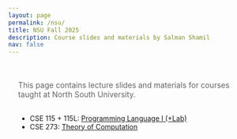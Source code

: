 ```yaml
---
layout: page
permalink: /nsu/
title: NSU Fall 2025
description: Course slides and materials by Salman Shamil
nav: false
---
```


<div class="nsu-container">
  <p class="description">
    This page contains lecture slides and materials for courses taught at North South University.
  </p>

  <ul>
    <li>CSE 115 + 115L: <a href="https://drive.google.com/drive/folders/1EcdT3b_NwwLA2i96aD_lyREekx2qLHoL?usp=sharing" target="_blank">Programming Language I (+Lab)</a></li>
    <li>CSE 273: <a href="https://drive.google.com/drive/folders/1TznqZmF7WhXaGoDPeH_axRiAC7tWBkpZ?usp=sharing" target="_blank">Theory of Computation</a></li>
  </ul>
</div>

<style>
/* Hide navigation bar on this page */
#navbar {
  display: none !important;
}

/* Adjust body padding since navbar is hidden */
body {
  padding-top: 0 !important;
}

/* Adjust container margin */
.container.mt-5 {
  margin-top: 2rem !important;
}

.nsu-container {
  max-width: 1000px;
  margin: 0 auto;
  padding: 20px;
}

.description {
  font-size: 1.1em;
  margin-bottom: 30px;
  color: #666;
}

.slides-grid {
  display: grid;
  grid-template-columns: repeat(auto-fill, minmax(280px, 1fr));
  gap: 20px;
  margin-top: 30px;
}

.slide-card {
  background: #fff;
  border: 1px solid #e0e0e0;
  border-radius: 8px;
  overflow: hidden;
  box-shadow: 0 2px 4px rgba(0,0,0,0.1);
  transition: transform 0.2s, box-shadow 0.2s;
}

.slide-card:hover {
  transform: translateY(-2px);
  box-shadow: 0 4px 8px rgba(0,0,0,0.15);
}

.slide-preview {
  padding: 20px;
  text-align: center;
  background: #f8f9fa;
  min-height: 120px;
  display: flex;
  flex-direction: column;
  justify-content: center;
}

.slide-link {
  text-decoration: none;
  color: inherit;
}

.pdf-icon {
  font-size: 3em;
  color: #dc3545;
  margin-bottom: 10px;
}

.slide-title {
  font-weight: 600;
  font-size: 1.1em;
  color: #333;
  line-height: 1.3;
  text-transform: capitalize;
}

.slide-actions {
  padding: 15px;
  background: #fff;
  display: flex;
  gap: 10px;
  justify-content: center;
}

.btn {
  display: inline-flex;
  align-items: center;
  gap: 5px;
  padding: 8px 16px;
  border-radius: 4px;
  text-decoration: none;
  font-size: 0.9em;
  font-weight: 500;
  transition: background-color 0.2s;
}

.btn-primary {
  background-color: #007bff;
  color: white;
  border: 1px solid #007bff;
}

.btn-primary:hover {
  background-color: #0056b3;
  border-color: #0056b3;
  color: white;
  text-decoration: none;
}

.btn-secondary {
  background-color: #6c757d;
  color: white;
  border: 1px solid #6c757d;
}

.btn-secondary:hover {
  background-color: #545b62;
  border-color: #545b62;
  color: white;
  text-decoration: none;
}

.btn-sm {
  padding: 6px 12px;
  font-size: 0.8em;
}

/* Dark mode support */
[data-theme="dark"] .slide-card {
  background: #2d2d2d;
  border-color: #444;
}

[data-theme="dark"] .slide-preview {
  background: #333;
}

[data-theme="dark"] .slide-title {
  color: #fff;
}

[data-theme="dark"] .description {
  color: #ccc;
}

[data-theme="dark"] .slide-actions {
  background: #2d2d2d;
}

/* Responsive design */
@media (max-width: 768px) {
  .slides-grid {
    grid-template-columns: 1fr;
  }
  
  .slide-actions {
    flex-direction: column;
  }
  
  .btn {
    width: 100%;
    justify-content: center;
  }
}
</style>
